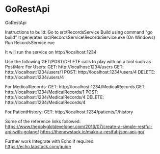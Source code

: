 # GoRestApi
GoRestApi

Instructions to build:
Go to src\RecordsService
Build using command "go build"
It generates src\RecordsService\RecordsService.exe (On Windows)
Run RecordsService.exe

It will run the service on http://localhost:1234

Use the following GET/POST/DELETE calls to play with on a tool such as PostMan:
For Users:
GET: http://localhost:1234/users
GET: http://localhost:1234/users/1
POST: http://localhost:1234/users/4
DELETE: http://localhost:1234/users/4

For MedicalRecords:
GET: http://localhost:1234/MedicalRecords
GET: http://localhost:1234/MedicalRecords/1
POST: http://localhost:1234/MedicalRecords/4
DELETE: http://localhost:1234/MedicalRecords/4

For PatientHistory:
GET: http://localhost:1234/patients/1/history

Some of the reference links followed:
https://www.thepolyglotdeveloper.com/2016/07/create-a-simple-restful-api-with-golang/
https://thenewstack.io/make-a-restful-json-api-go/

Further work
Integrate with Echo if required https://echo.labstack.com/guide
